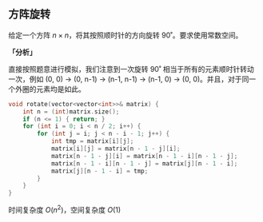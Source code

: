 ## 方阵旋转
给定一个方阵 $n \times n$，将其按照顺时针的方向旋转 90˚。要求使用常数空间。

**「分析」**

直接按照题意进行模拟，我们注意到一次旋转 90˚ 相当于所有的元素顺时针转动一次，例如 (0, 0) -> (0, n-1) -> (n-1, n-1) -> (n-1, 0) -> (0, 0)。并且，对于同一个外圈的元素均是如此。

```cpp
void rotate(vector<vector<int>>& matrix) {
    int n = (int)matrix.size();
    if (n <= 1) { return; }
    for (int i = 0; i < n / 2; i++) {
        for (int j = i; j < n - i - 1; j++) {
            int tmp = matrix[i][j];
            matrix[i][j] = matrix[n - 1 - j][i];
            matrix[n - 1 - j][i] = matrix[n - 1 - i][n - 1 - j];
            matrix[n - 1 - i][n - 1 - j] = matrix[j][n - 1 - i];
            matrix[j][n - 1 - i] = tmp;
        }
    }
}
```
时间复杂度 $O(n^{2})$，空间复杂度 $O(1)$